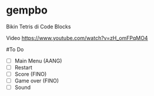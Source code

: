 # gempbo
Bikin Tetris di Code Blocks

Video https://www.youtube.com/watch?v=zH_omFPqMO4

#To Do

- [ ] Main Menu (AANG)
- [ ] Restart	
- [ ] Score	(FINO)
- [ ] Game over	(FINO)
- [ ] Sound
